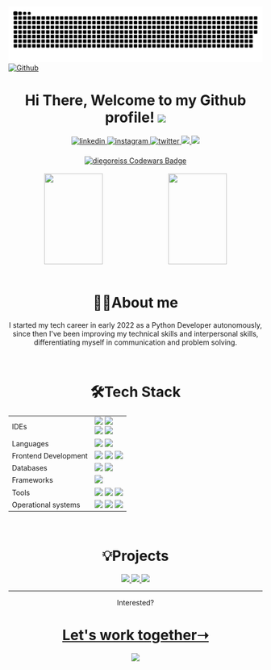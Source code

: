 ![Github Snake](https://github.com/diegoreiss/diegoreiss/blob/output/github-contribution-grid-snake.svg)
[![Github](https://img.shields.io/github/followers/diegoreiss?label=Follow&style=social)](https://github.com/diegoreiss)
<!-- ![visitor badge](https://visitor-badge.glitch.me/badge?page_id=diegoreiss.visitor-badge) -->

<div align="center">
  
  <h1>
    Hi There, Welcome to my Github profile! 
    <img src="https://github.com/abdoachhoubi/abdoachhoubi/blob/main/gifs/Hi.gif" width="30">
  </h1>
  
  <!-- Linkedin -->
  <a href="https://linkedin.com/in/diegoreis42" target="_blank">
    <img src=https://img.shields.io/badge/linkedin-%2300acee.svg?color=405DE6&style=for-the-badge&logo=linkedin&logoColor=white alt=linkedin style="margin-bottom: 5px;" />
  </a>
  
  <!-- Instragram -->
  <a href="https://instagram.com/portaaaal" target="_blank">
    <img src=https://img.shields.io/badge/instagram-%ff5851db.svg?color=C13584&style=for-the-badge&logo=instagram&logoColor=white alt=instagram style="margin-bottom: 5px;" />
  </a>
  
  <!-- Twitter -->
  <a href="https://twitter.com/portaaaal" target="_blank">
    <img src=https://img.shields.io/badge/twitter-%2300acee.svg?color=1DA1F2&style=for-the-badge&logo=twitter&logoColor=white alt=twitter style="margin-bottom: 5px;" />
  </a>
  
  <!-- Reddit -->
  <a href="https://www.reddit.com/user/VoOd_Oo">
    <img src="https://img.shields.io/badge/Reddit-%23FF4500.svg?style=for-the-badge&logo=Reddit&logoColor=white">
  </a>
  
  <!-- Outlook -->
  <a href="mailto:diegoportal.reis@outlook.com">
    <img src="https://img.shields.io/badge/Outlook-0078D4?style=for-the-badge&logo=microsoft-outlook&logoColor=white" />
  </a>
  
  <br>
  <br>
  
  <!-- Codewars -->
  <a href="https://www.codewars.com/users/diegoreiss">
    <img src="https://www.codewars.com/users/diegoreiss/badges/large" alt="diegoreiss Codewars Badge">
  </a>
  
  <br>
  <br>
  
</div>

<div align="center">
  <a href="https://github.com/diegoreiss"></a>
  
  <!-- Githug Readme Stats -->
  <img width="48%" height="180em" src="https://github-readme-stats.vercel.app/api?username=diegoreiss&show_icons=true&theme=gotham&include_all_commits=true&count_private=true"/>
  
  <!-- Github most used languages -->
  <img width="48%" height="180em" src="https://github-readme-stats.vercel.app/api/top-langs/?username=diegoreiss&layout=compact&theme=gotham"/>
</div>

<br>

<div align="center">
  <h1>👨‍💻About me</h1> 
  <p>
    I started my tech career in early 2022 as a Python Developer autonomously, since then I've been improving my technical skills and interpersonal skills, differentiating myself in communication and problem solving.
  </p>
</div>

<br>

<div align="center">
  <h1>🛠️Tech Stack</h1>
  <table>
    <tr>
      <td>IDEs</td>
      <td>
        <img src="https://img.shields.io/badge/Visual%20Studio%20Code-0078d7.svg?style=for-the-badge&logo=visual-studio-code&logoColor=white">
        <img src="https://img.shields.io/badge/pycharm-143?style=for-the-badge&logo=pycharm&logoColor=black&color=black&labelColor=green">
        <br>
        <img src="https://img.shields.io/badge/IntelliJ IDEA-000000.svg?style=for-the-badge&logo=intellij-idea&logoColor=white">
        <img src="https://img.shields.io/badge/NeoVim-%2357A143.svg?&style=for-the-badge&logo=neovim&logoColor=white">
      </td>
    </tr>
    <tr>
      <td>Languages</td>
      <td>
        <img src="https://img.shields.io/badge/python-3670A0?style=for-the-badge&logo=python&logoColor=ffdd54">
        <img src="https://img.shields.io/badge/Java-ED8B00?style=for-the-badge&logo=java&logoColor=white">
      </td>
    </tr>
    <tr>
      <td>Frontend Development</td>
      <td>
        <img src="https://img.shields.io/badge/html5-%23E34F26.svg?style=for-the-badge&logo=html5&logoColor=white">
        <img src="https://img.shields.io/badge/css3-%231572B6.svg?style=for-the-badge&logo=css3&logoColor=white">
        <img src="https://img.shields.io/badge/javascript-%23323330.svg?style=for-the-badge&logo=javascript&logoColor=%23F7DF1E">
      </td>
    </tr>
    <tr>
      <td>Databases</td>
      <td>
        <img src="https://img.shields.io/badge/sqlite-%2307405e.svg?style=for-the-badge&logo=sqlite&logoColor=white">
        <img src="https://img.shields.io/badge/mysql-%2300f.svg?style=for-the-badge&logo=mysql&logoColor=white">
      </td>
    </tr>
    <tr>
      <td>Frameworks</td>
      <td>
        <img src="https://img.shields.io/badge/django-%23092E20.svg?style=for-the-badge&logo=django&logoColor=white">
      </td>
    </tr>
    <tr>
      <td>Tools</td>
      <td>
        <img src="https://img.shields.io/badge/figma-%23F24E1E.svg?style=for-the-badge&logo=figma&logoColor=white">
        <img src="https://img.shields.io/badge/git-%23F05033.svg?style=for-the-badge&logo=git&logoColor=white">
        <img src="https://img.shields.io/badge/github-%23121011.svg?style=for-the-badge&logo=github&logoColor=white">
      </td>
    <tr>
    <tr>
      <td>Operational systems</td>
      <td>
        <img src="https://img.shields.io/badge/Windows-0078D6?style=for-the-badge&logo=windows&logoColor=white">
        <img src="https://img.shields.io/badge/Linux-FCC624?style=for-the-badge&logo=linux&logoColor=black">
        <img src="https://img.shields.io/badge/Ubuntu-E95420?style=for-the-badge&logo=ubuntu&logoColor=white">
      </td>
    </tr>
  </table>
</div>

<br>

<div align="center">
  <h1>💡Projects</h1>
  
  <a href="https://github.com/diegoreiss/foguinho-express">
    <img src="https://github-readme-stats.vercel.app/api/pin/?username=diegoreiss&repo=foguinho-express&theme=gotham">
  </a>
  
  <a href="https://github.com/diegoreiss/pokemon-battle-simulator">
    <img src="https://github-readme-stats.vercel.app/api/pin/?username=diegoreiss&repo=pokemon-battle-simulator&theme=gotham">
  </a>
  
  <a href="https://github.com/diegoreiss/consultorio-crud">
    <img src="https://github-readme-stats.vercel.app/api/pin/?username=diegoreiss&repo=consultorio-crud&theme=gotham">
  </a>    
  
<br>
</div>

<hr>

<div align="center">
  <p>Interested?</p>
</div>

<div align="center">
   <h1><a href="https://linkedin.com/in/diegoreis42" target="_blank">Let's work together➝</a></h1>
   <img src="https://user-images.githubusercontent.com/70382532/138322189-2db8df52-9dcb-40a0-88a8-c365466bd33d.gif">
</div>

